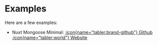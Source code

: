 # Examples

Here are a few examples:

- Nuxt Mongoose Minimal: [:icon{name="tabler:brand-github"} Github](https://github.com/arashsheyda/nuxt-mongoose-minimal) [:icon{name="tabler:world"} Website](https://nuxt-mongoose-minimal.vercel.app/)
